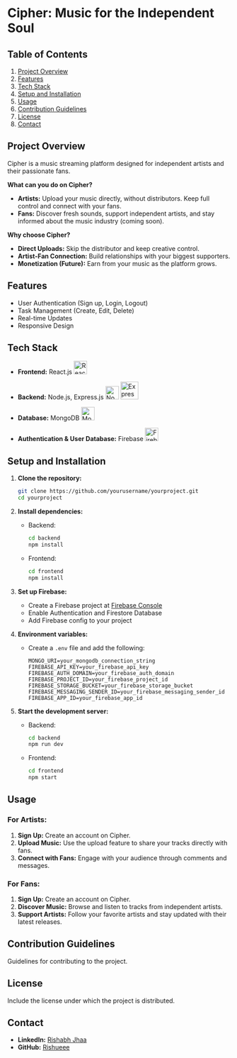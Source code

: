 # Cipher: Music for the Independent Soul

## Table of Contents

1. [Project Overview](#project-overview)
2. [Features](#features)
3. [Tech Stack](#tech-stack)
4. [Setup and Installation](#setup-and-installation)
5. [Usage](#usage)
6. [Contribution Guidelines](#contribution-guidelines)
7. [License](#license)
8. [Contact](#contact)

## Project Overview

Cipher is a music streaming platform designed for independent artists and their passionate fans.

**What can you do on Cipher?**

- **Artists:** Upload your music directly, without distributors. Keep full control and connect with your fans.
- **Fans:** Discover fresh sounds, support independent artists, and stay informed about the music industry (coming soon).

**Why choose Cipher?**

- **Direct Uploads:** Skip the distributor and keep creative control.
- **Artist-Fan Connection:** Build relationships with your biggest supporters.
- **Monetization (Future):** Earn from your music as the platform grows.

## Features

- User Authentication (Sign up, Login, Logout)
- Task Management (Create, Edit, Delete)
- Real-time Updates
- Responsive Design

## Tech Stack

- **Frontend:** React.js <img src="https://upload.wikimedia.org/wikipedia/commons/a/a7/React-icon.svg" alt="React" width="30">
- **Backend:** Node.js, Express.js <img src="https://upload.wikimedia.org/wikipedia/commons/d/d9/Node.js_logo.svg" alt="Node.js" width="30"> <img src="https://upload.wikimedia.org/wikipedia/commons/6/64/Expressjs.png" alt="Express.js" width="40">
- **Database:** MongoDB  <img src="https://www.mongodb.com/assets/images/global/favicon.ico" alt="MongoDB" width="30">

- **Authentication & User Database:** Firebase <img src="https://firebase.google.com/downloads/brand-guidelines/PNG/logo-logomark.png" alt="Firebase" width="30" ma >

## Setup and Installation

1. **Clone the repository:**
    ```bash
    git clone https://github.com/yourusername/yourproject.git
    cd yourproject
    ```

2. **Install dependencies:**
    - Backend:
      ```bash
      cd backend
      npm install
      ```
    - Frontend:
      ```bash
      cd frontend
      npm install
      ```

3. **Set up Firebase:**
    - Create a Firebase project at [Firebase Console](https://console.firebase.google.com/)
    - Enable Authentication and Firestore Database
    - Add Firebase config to your project

4. **Environment variables:**
    - Create a `.env` file and add the following:
      ```env
      MONGO_URI=your_mongodb_connection_string
      FIREBASE_API_KEY=your_firebase_api_key
      FIREBASE_AUTH_DOMAIN=your_firebase_auth_domain
      FIREBASE_PROJECT_ID=your_firebase_project_id
      FIREBASE_STORAGE_BUCKET=your_firebase_storage_bucket
      FIREBASE_MESSAGING_SENDER_ID=your_firebase_messaging_sender_id
      FIREBASE_APP_ID=your_firebase_app_id
      ```

5. **Start the development server:**
    - Backend:
      ```bash
      cd backend
      npm run dev
      ```
    - Frontend:
      ```bash
      cd frontend
      npm start
      ```

## Usage

### For Artists:
1. **Sign Up:** Create an account on Cipher.
2. **Upload Music:** Use the upload feature to share your tracks directly with fans.
3. **Connect with Fans:** Engage with your audience through comments and messages.

### For Fans:
1. **Sign Up:** Create an account on Cipher.
2. **Discover Music:** Browse and listen to tracks from independent artists.
3. **Support Artists:** Follow your favorite artists and stay updated with their latest releases.

## Contribution Guidelines

Guidelines for contributing to the project.

## License

Include the license under which the project is distributed.

## Contact

- **LinkedIn:** [Rishabh Jhaa](https://www.linkedin.com/in/rishabh-jhaa-)
- **GitHub:** [Rishueee](https://github.com/Rishueee?tab=repositories)
